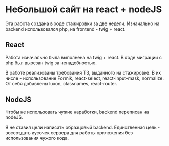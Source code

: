 # Небольшой сайт на react + nodeJS

Эта работа создана в ходе стажировки за две недели. 
Изначально на backend использовался php, на frontend - twig + react.

## React

Работа изначально была выполнена на twig + react. В ходе миграции с php был вырезан twig за ненадобностью.

В работе реализованы требования ТЗ, выданного на стажировке. В их числе - использование Formik, react-select, react-input-mask, normalize.
От себя добавлены luxon, classnames, react-router.

## NodeJS

Чтобы не использовать чужие наработки, backend переписан на nodeJS.

Я не ставил цели написать образцовый backend. Единственная цель - воссоздать кусочек сервера для работы приложения без использования чужого кода. 
